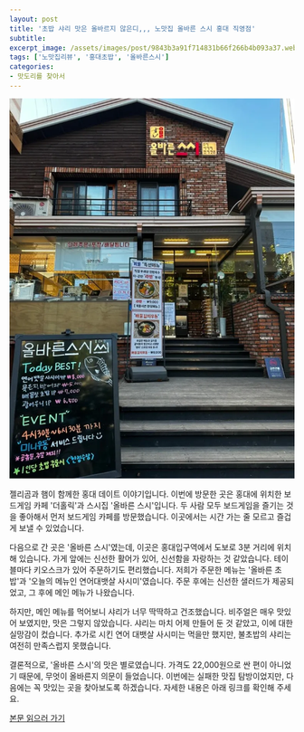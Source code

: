 ```yaml
---
layout: post
title: '초밥 샤리 맛은 올바르지 않은디,,, 노맛집 올바른 스시 홍대 직영점'
subtitle: 
excerpt_image: /assets/images/post/9843b3a91f714831b66f266b4b093a37.webp
tags: ['노맛집리뷰', '홍대초밥', '올바른스시']
categories: 
- 맛도리를 찾아서
---
```


![메인 이미지](/assets/images/post/9843b3a91f714831b66f266b4b093a37.webp)

젤리곰과 햄이 함께한 홍대 데이트 이야기입니다. 이번에 방문한 곳은 홍대에 위치한 보드게임 카페 '더홀릭'과 스시집 '올바른 스시'입니다. 두 사람 모두 보드게임을 즐기는 것을 좋아해서 먼저 보드게임 카페를 방문했습니다. 이곳에서는 시간 가는 줄 모르고 즐겁게 보낼 수 있었습니다.

다음으로 간 곳은 '올바른 스시'였는데, 이곳은 홍대입구역에서 도보로 3분 거리에 위치해 있습니다. 가게 앞에는 신선한 활어가 있어, 신선함을 자랑하는 것 같았습니다. 테이블마다 키오스크가 있어 주문하기도 편리했습니다. 저희가 주문한 메뉴는 '올바른 초밥'과 '오늘의 메뉴인 연어대뱃살 사시미'였습니다. 주문 후에는 신선한 샐러드가 제공되었고, 그 후에 메인 메뉴가 나왔습니다.

하지만, 메인 메뉴를 먹어보니 샤리가 너무 딱딱하고 건조했습니다. 비주얼은 매우 맛있어 보였지만, 맛은 그렇지 않았습니다. 샤리는 마치 어제 만들어 둔 것 같았고, 이에 대한 실망감이 컸습니다. 추가로 시킨 연어 대뱃살 사시미는 먹을만 했지만, 불초밥의 샤리는 여전히 만족스럽지 못했습니다.

결론적으로, '올바른 스시'의 맛은 별로였습니다. 가격도 22,000원으로 싼 편이 아니었기 때문에, 무엇이 올바른지 의문이 들었습니다. 이번에는 실패한 맛집 탐방이었지만, 다음에는 꼭 맛있는 곳을 찾아보도록 하겠습니다. 자세한 내용은 아래 링크를 확인해 주세요.

[본문 읽으러 가기](https://m.blog.naver.com/ham_eaten_jellybear/223260663929)
